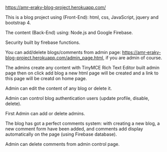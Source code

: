 https://amr-eraky-blog-project.herokuapp.com/

This is a blog project using (Front-End): html, css, JavaScript, jquery and bootstrap 4.

The content (Back-End) using: Node.js and Google Firebase.

Security built by firebase functions.

You can add/delete blogs/comments from admin page: https://amr-eraky-blog-project.herokuapp.com/admin_page.html, if you are admin of course.

The admins create any content with TinyMCE Rich Text Editor built admin page then on click add blog a new html page will be created and a link to this page will be creatd on home page.

Admin can edit the content of any blog or delete it.

Admin can control blog authentication users (update profile, disable, delete).

First Admin can add or delete admins.

The blog has got a perfect comments system: with creating a new blog, a new comment form have been added, and comments add display automatically on the page (using Firebase database).

Admin can delete comments from admin control page.
